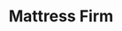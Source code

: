 ---
title: "Mattress Firm"
url: /saint-petersburg/mattress-firm-tyrone-boulevard-north/
shop: Betten
---